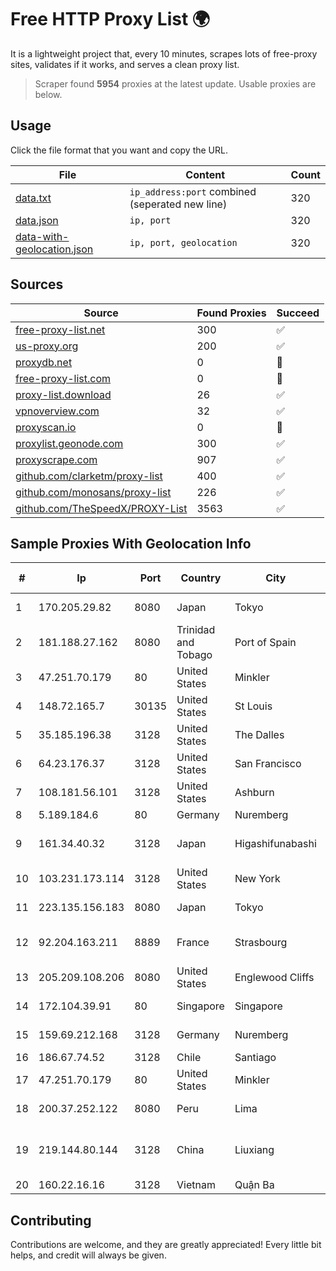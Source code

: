 
# Free HTTP Proxy List 🌍

It is a lightweight project that, every 10 minutes, scrapes lots of free-proxy sites, validates if it works, and serves a clean proxy list.


> Scraper found **5954** proxies at the latest update. Usable proxies are below.

## Usage

Click the file format that you want and copy the URL.


|File|Content|Count|
|----|-------|-----|
|[data.txt](https://raw.githubusercontent.com/themiralay/Proxy-List-World/master/data.txt)|`ip_address:port` combined (seperated new line)|320|
|[data.json](https://raw.githubusercontent.com/themiralay/Proxy-List-World/master/data.json)|`ip, port`|320|
|[data-with-geolocation.json](https://raw.githubusercontent.com/themiralay/Proxy-List-World/master/data-with-geolocation.json)|`ip, port, geolocation`|320|

## Sources

|Source|Found Proxies|Succeed|
|------|-------------|-------|
|[free-proxy-list.net](https://free-proxy-list.net)|300|✅|
|[us-proxy.org](https://www.us-proxy.org)|200|✅|
|[proxydb.net](http://proxydb.net)|0|🚫|
|[free-proxy-list.com](https://free-proxy-list.com/?page=&port=&type%5B%5D=http&type%5B%5D=https&up_time=0&search=Search)|0|🚫|
|[proxy-list.download](https://www.proxy-list.download/HTTP)|26|✅|
|[vpnoverview.com](https://vpnoverview.com/privacy/anonymous-browsing/free-proxy-servers)|32|✅|
|[proxyscan.io](https://www.proxyscan.io)|0|🚫|
|[proxylist.geonode.com](https://proxylist.geonode.com/api/proxy-list?limit=300&page=1&sort_by=lastChecked&sort_type=desc&protocols=http,https)|300|✅|
|[proxyscrape.com](https://api.proxyscrape.com/v2/?request=displayproxies&protocol=http&timeout=10000&country=all&ssl=all&anonymity=all)|907|✅|
|[github.com/clarketm/proxy-list](https://raw.githubusercontent.com/clarketm/proxy-list/master/proxy-list-raw.txt)|400|✅|
|[github.com/monosans/proxy-list](https://raw.githubusercontent.com/monosans/proxy-list/main/proxies/http.txt)|226|✅|
|[github.com/TheSpeedX/PROXY-List](https://raw.githubusercontent.com/TheSpeedX/PROXY-List/master/http.txt)|3563|✅|


## Sample Proxies With Geolocation Info

|#|Ip|Port|Country|City|Internet Service Provider|
|-|--|----|-------|----|-------------------------|
|1|170.205.29.82|8080|Japan|Tokyo|Advin Services LLC|
|2|181.188.27.162|8080|Trinidad and Tobago|Port of Spain|Columbus Communications Trinidad Limited.|
|3|47.251.70.179|80|United States|Minkler|Alibaba Cloud LLC|
|4|148.72.165.7|30135|United States|St Louis|GoDaddy.com|
|5|35.185.196.38|3128|United States|The Dalles|Google LLC|
|6|64.23.176.37|3128|United States|San Francisco|DigitalOcean, LLC|
|7|108.181.56.101|3128|United States|Ashburn|Psychz Networks|
|8|5.189.184.6|80|Germany|Nuremberg|Contabo GmbH|
|9|161.34.40.32|3128|Japan|Higashifunabashi|NTT PC Communications, Inc.|
|10|103.231.173.114|3128|United States|New York|Netsec Limited|
|11|223.135.156.183|8080|Japan|Tokyo|So-net Corporation|
|12|92.204.163.211|8889|France|Strasbourg|velia.net Internetdienste GmbH|
|13|205.209.108.206|8080|United States|Englewood Cliffs|Interserver, Inc|
|14|172.104.39.91|80|Singapore|Singapore|Akamai Technologies|
|15|159.69.212.168|3128|Germany|Nuremberg|Hetzner Online GmbH|
|16|186.67.74.52|3128|Chile|Santiago|Entel Chile S.A.|
|17|47.251.70.179|80|United States|Minkler|Alibaba Cloud LLC|
|18|200.37.252.122|8080|Peru|Lima|Telefonica del Peru S.A.A.|
|19|219.144.80.144|3128|China|Liuxiang|CHINANET SHAANXI province Cloud Base network|
|20|160.22.16.16|3128|Vietnam|Quận Ba|VNPT Corp|



## Contributing

Contributions are welcome, and they are greatly appreciated! Every
little bit helps, and credit will always be given.

